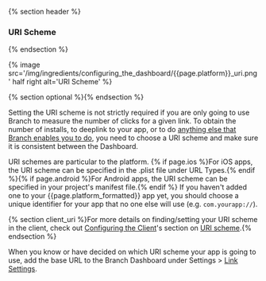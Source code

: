 {% section header %}
### URI Scheme
{% endsection %}

<!---       Screenshot of URI scheme -->
{% image src='/img/ingredients/configuring_the_dashboard/{{page.platform}}_uri.png' half right alt='URI Scheme' %}

{% section optional %}{% endsection %}

Setting the URI scheme is not strictly required if you are only going to use Branch to measure the number of clicks for a given link. To obtain the number of installs, to deeplink to your app, or to do [anything else that Branch enables you to do](https://branch.io/features/), you need to choose a URI scheme and make sure it is consistent between the Dashboard.

URI schemes are particular to the platform. {% if page.ios %}For iOS apps, the URI scheme can be specified in the .plist file under URL Types.{% endif %}{% if page.android %}For Android apps, the URI scheme can be specified in your project's manifest file.{% endif %} If you haven't added one to your {{page.platform_formatted}} app yet, you should choose a unique identifier for your app that no one else will use (e.g. `com.yourapp://`).

{% section client_uri %}For more details on finding/setting your URI scheme in the client, check out [Configuring the Client](/domains/configuring_client_apps/{{page.platform}}/)'s section on [URI scheme](/domains/configuring_client_apps/{{page.platform}}/#uri-scheme).{% endsection %}

When you know or have decided on which URI scheme your app is going to use, add the base URL to the Branch Dashboard under Settings > [Link Settings](http://dashboard.branch.io/#/settings/link).

